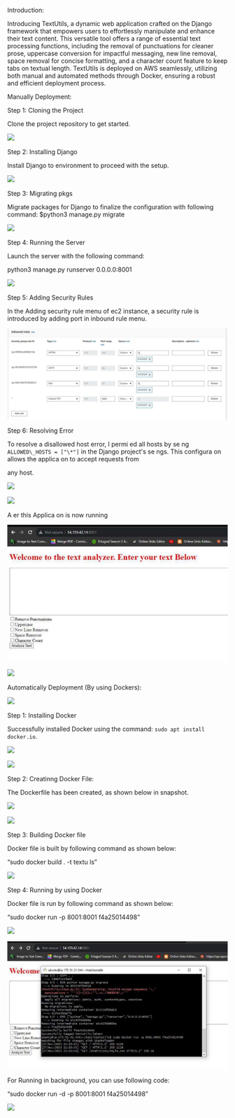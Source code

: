 ﻿Introduction: 

Introducing TextUtils, a dynamic web application crafted on the Django framework that empowers users to effortlessly manipulate and enhance their text content. This versatile tool offers a range of essential text processing functions, including the removal of punctuations for cleaner prose, uppercase conversion for impactful messaging, new line removal, space removal for concise formatting, and a character count feature to keep tabs on textual length. TextUtils is deployed on AWS seamlessly, utilizing both manual and automated methods through Docker, ensuring a robust and efficient deployment process. 

Manually Deployment: 

Step 1: Cloning the Project 

Clone the project repository to get started. 

![](./pics/Aspose.Words.a18c0a1f-eb93-436e-a56a-beca753b3aaf.001.png)

Step 2: Installing Django 

Install Django to environment to proceed with the setup. 

![](./pics/Aspose.Words.a18c0a1f-eb93-436e-a56a-beca753b3aaf.002.png)

Step 3: Migrating pkgs 

Migrate packages for Django to finalize the configuration with following command:
		$python3 manage.py migrate


![](./pics/Aspose.Words.a18c0a1f-eb93-436e-a56a-beca753b3aaf.003.png)

Step 4: Running the Server 

Launch the server with the following command:  

python3 manage.py runserver 0.0.0.0:8001 

![](./pics/Aspose.Words.a18c0a1f-eb93-436e-a56a-beca753b3aaf.004.png)

Step 5: Adding Security Rules 

In the Adding security rule menu of ec2 instance, a security rule is introduced by adding port in inbound rule menu. 

![](./pics/Aspose.Words.a18c0a1f-eb93-436e-a56a-beca753b3aaf.005.jpeg)

Step 6: Resolving Error 

To resolve a disallowed host error, I permi  ed all hosts by se   ng `ALLOWED\_HOSTS = ["\*"]` in the Django project's se  ngs. This configura  on allows the applica  on to accept requests from 

any host.

![](./pics/Aspose.Words.a18c0a1f-eb93-436e-a56a-beca753b3aaf.006.png)

![](./pics/Aspose.Words.a18c0a1f-eb93-436e-a56a-beca753b3aaf.007.png)

A  er this Applica  on is now running  

![](./pics/Aspose.Words.a18c0a1f-eb93-436e-a56a-beca753b3aaf.008.jpeg)

![](./pics/Aspose.Words.a18c0a1f-eb93-436e-a56a-beca753b3aaf.009.png)

Automatically Deployment (By using Dockers):

![](./pics/Aspose.Words.a18c0a1f-eb93-436e-a56a-beca753b3aaf.010.png)

Step 1: Installing Docker 

Successfully installed Docker using the command: `sudo apt install docker.io`. 

![](./pics/Aspose.Words.a18c0a1f-eb93-436e-a56a-beca753b3aaf.011.png)

![](./pics/Aspose.Words.a18c0a1f-eb93-436e-a56a-beca753b3aaf.012.png)

Step 2: Creatinng Docker File: 

The Dockerfile has been created, as shown below in snapshot. 

![](./pics/Aspose.Words.a18c0a1f-eb93-436e-a56a-beca753b3aaf.013.png)

![](./pics/Aspose.Words.a18c0a1f-eb93-436e-a56a-beca753b3aaf.014.png)

Step 3: Building Docker file 

Docker file is built by following command as shown below: 

“sudo docker build . -t textu  ls” 

![](./pics/Aspose.Words.a18c0a1f-eb93-436e-a56a-beca753b3aaf.015.png)

Step 4: Running by using Docker 

Docker file is run by following command as shown below: 

“sudo docker run -p 8001:8001 f4a25014498” 

![](./pics/Aspose.Words.a18c0a1f-eb93-436e-a56a-beca753b3aaf.016.png)

![](./pics/Aspose.Words.a18c0a1f-eb93-436e-a56a-beca753b3aaf.017.jpeg)

For Running in background, you can use following code: 

“sudo docker run -d -p 8001:8001 f4a25014498” 

![](./pics/Aspose.Words.a18c0a1f-eb93-436e-a56a-beca753b3aaf.018.png)
